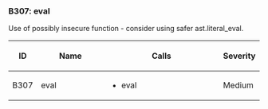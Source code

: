 ### B307: eval

Use of possibly insecure function - consider using safer
ast.literal\_eval.

<table>
<colgroup>
<col style="width: 8%" />
<col style="width: 28%" />
<col style="width: 49%" />
<col style="width: 15%" />
</colgroup>
<thead>
<tr class="header">
<th><p>ID</p></th>
<th><p>Name</p></th>
<th><p>Calls</p></th>
<th><p>Severity</p></th>
</tr>
</thead>
<tbody>
<tr class="odd">
<td><p>B307</p></td>
<td><p>eval</p></td>
<td><ul>
<li><p>eval</p></li>
</ul></td>
<td><p>Medium</p></td>
</tr>
</tbody>
</table>
